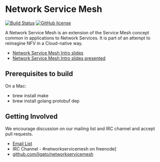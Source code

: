# Network Service Mesh

[![Build Status](https://travis-ci.org/ligato/networkservicemesh.svg?branch=master)](https://travis-ci.org/ligato/networkservicemesh)
[![GitHub license](https://img.shields.io/badge/license-Apache%20license%202.0-blue.svg)](https://github.com/ligato/networkservicemesh/blob/master/LICENSE)

A Network Service Mesh is an extension of the Service Mesh concept common in applications to Network Services.  It is part of an attempt to reimagine NFV in a Cloud-native way.

- [Network Service Mesh Intro slides](https://docs.google.com/presentation/d/1C3r91ev0tWnFFUjiV4W84Hp965YGR1D9lChZo73Jwq0/edit#slide=id.g375263091c_1_0)
- [Network Service Mesh Intro slides presented](https://www.youtube.com/watch?v=f2FV6C_dSk4)

## Prerequisites to build

On a Mac:

- brew install make
- brew install golang protobuf dep

## Getting Involved

We encourage discussion on our mailing list and IRC channel and accept pull requests.

* [Email List](https://groups.google.com/forum/#!forum/networkservicemesh)
* IRC Channel - #networkservicemesh on freenode]
* [github.com/ligato/networkservicemesh](https://github.com/ligato/networkservicemesh)
